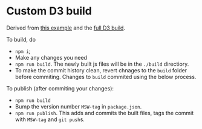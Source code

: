 # Custom D3 build

Derived from [this example](https://bl.ocks.org/mbostock/bb09af4c39c79cffcde4) and the [full D3 build](https://github.com/d3/d3).


To build, do

- `npm i`;
- Make any changes you need
- `npm run build`. The newly built js files will be in the `./build` directiory.
- To make the commit history clean, revert chnages to the `build` folder before commiting. Changes to `build` commited using the below process.

To publish (after commiting your changes):
- `npm run build`
- Bump the version number `MSW-tag` in `package.json`.
- `npm run publish`. This adds and commits the built files, tags the commit with `MSW-tag` and `git push`s.

